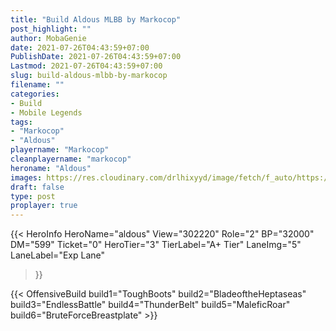 ```yaml
---
title: "Build Aldous MLBB by Markocop"
post_highlight: ""
author: MobaGenie
date: 2021-07-26T04:43:59+07:00
PublishDate: 2021-07-26T04:43:59+07:00
Lastmod: 2021-07-26T04:43:59+07:00
slug: build-aldous-mlbb-by-markocop
filename: ""
categories: 
- Build 
- Mobile Legends
tags: 
- "Markocop"
- "Aldous"
playername: "Markocop"
cleanplayername: "markocop"
heroname: "Aldous"
images: https://res.cloudinary.com/drlhixyyd/image/fetch/f_auto/https://cdn2-build.mobagenie.my.id//p/images/banner/full/aldous.jpg
draft: false
type: post
proplayer: true
---
```


{{< HeroInfo 
HeroName="aldous" 
View="302220" 
Role="2" 
BP="32000" 
DM="599" 
Ticket="0" 
HeroTier="3" 
TierLabel="A+ Tier" 
LaneImg="5" 
LaneLabel="Exp Lane" 
>}}
 
{{< OffensiveBuild build1="ToughBoots"  build2="BladeoftheHeptaseas" build3="EndlessBattle" build4="ThunderBelt" build5="MaleficRoar" build6="BruteForceBreastplate" >}}


